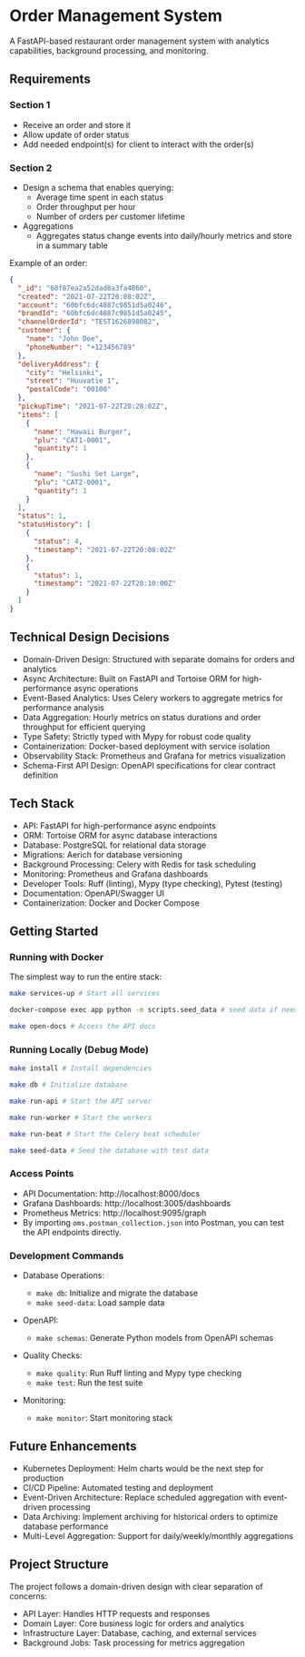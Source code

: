 # Order Management System
A FastAPI-based restaurant order management system with analytics capabilities, background processing, and monitoring.

## Requirements

### Section 1

- Receive an order and store it
- Allow update of order status
- Add needed endpoint(s) for client to interact with the order(s)

### Section 2

- Design a schema that enables querying:
    - Average time spent in each status
    - Order throughput per hour
    - Number of orders per customer lifetime
- Aggregations
    - Aggregates status change events into daily/hourly metrics and store in a summary table

Example of an order:

```json
{
  "_id": "60f87ea2a52dad8a3fa4860",
  "created": "2021-07-22T20:08:02Z",
  "account": "60bfc6dc4887c9851d5a0246",
  "brandId": "60bfc6dc4887c9851d5a0245",
  "channelOrderId": "TEST1626898082",
  "customer": {
    "name": "John Doe",
    "phoneNumber": "+123456789"
  },
  "deliveryAddress": {
    "city": "Helsinki",
    "street": "Huuvatie 1",
    "postalCode": "00100"
  },
  "pickupTime": "2021-07-22T20:28:02Z",
  "items": [
    {
      "name": "Hawaii Burger",
      "plu": "CAT1-0001",
      "quantity": 1
    },
    {
      "name": "Sushi Set Large",
      "plu": "CAT2-0001",
      "quantity": 1
    }
  ],
  "status": 1,
  "statusHistory": [
    {
      "status": 4,
      "timestamp": "2021-07-22T20:08:02Z"
    },
    {
      "status": 1,
      "timestamp": "2021-07-22T20:10:00Z"
    }
  ]
}
```

## Technical Design Decisions

- Domain-Driven Design: Structured with separate domains for orders and analytics
- Async Architecture: Built on FastAPI and Tortoise ORM for high-performance async operations
- Event-Based Analytics: Uses Celery workers to aggregate metrics for performance analysis
- Data Aggregation: Hourly metrics on status durations and order throughput for efficient querying
- Type Safety: Strictly typed with Mypy for robust code quality
- Containerization: Docker-based deployment with service isolation
- Observability Stack: Prometheus and Grafana for metrics visualization
- Schema-First API Design: OpenAPI specifications for clear contract definition

## Tech Stack

- API: FastAPI for high-performance async endpoints
- ORM: Tortoise ORM for async database interactions
- Database: PostgreSQL for relational data storage
- Migrations: Aerich for database versioning
- Background Processing: Celery with Redis for task scheduling
- Monitoring: Prometheus and Grafana dashboards
- Developer Tools: Ruff (linting), Mypy (type checking), Pytest (testing)
- Documentation: OpenAPI/Swagger UI
- Containerization: Docker and Docker Compose

## Getting Started

### Running with Docker
The simplest way to run the entire stack:
```bash
make services-up # Start all services
```
```bash
docker-compose exec app python -m scripts.seed_data # seed data if needed
```
```bash
make open-docs # Access the API docs
```

### Running Locally (Debug Mode)
```bash
make install # Install dependencies
```
```bash
make db # Initialize database
```
```bash
make run-api # Start the API server
```
```bash
make run-worker # Start the workers
```
```bash
make run-beat # Start the Celery beat scheduler
```
```bash
make seed-data # Seed the database with test data
```

### Access Points
- API Documentation: http://localhost:8000/docs
- Grafana Dashboards: http://localhost:3005/dashboards
- Prometheus Metrics: http://localhost:9095/graph
- By importing `oms.postman_collection.json` into Postman, you can test the API endpoints directly. 

### Development Commands

- Database Operations:
  - `make db`: Initialize and migrate the database
  - `make seed-data`: Load sample data


- OpenAPI:
  - `make schemas`: Generate Python models from OpenAPI schemas


- Quality Checks:
  - `make quality`: Run Ruff linting and Mypy type checking
  - `make test`: Run the test suite


- Monitoring:
  - `make monitor`: Start monitoring stack


## Future Enhancements

- Kubernetes Deployment: Helm charts would be the next step for production
- CI/CD Pipeline: Automated testing and deployment
- Event-Driven Architecture: Replace scheduled aggregation with event-driven processing
- Data Archiving: Implement archiving for historical orders to optimize database performance
- Multi-Level Aggregation: Support for daily/weekly/monthly aggregations

## Project Structure
The project follows a domain-driven design with clear separation of concerns:

- API Layer: Handles HTTP requests and responses
- Domain Layer: Core business logic for orders and analytics
- Infrastructure Layer: Database, caching, and external services
- Background Jobs: Task processing for metrics aggregation

